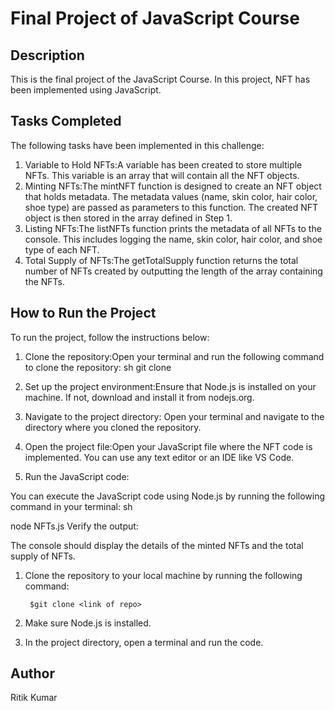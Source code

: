 # Final Project of JavaScript Course

## Description
This is the final project of the JavaScript Course. In this project, NFT has been implemented using JavaScript.

## Tasks Completed
The following tasks have been implemented in this challenge:
   1. Variable to Hold NFTs:A variable has been created to store multiple NFTs. This variable is an array that will contain all the NFT objects.
   2. Minting NFTs:The mintNFT function is designed to create an NFT object that holds metadata. The metadata values (name, skin color, hair color, shoe type) are passed as parameters to this function. The created NFT object is then stored in the array defined in Step 1.
   3. Listing NFTs:The listNFTs function prints the metadata of all NFTs to the console. This includes logging the name, skin color, hair color, and shoe type of each NFT.
   4. Total Supply of NFTs:The getTotalSupply function returns the total number of NFTs created by outputting the length of the array containing the NFTs.


      
## How to Run the Project
To run the project, follow the instructions below:
   1. Clone the repository:Open your terminal and run the following command to clone the repository:
      sh
      git clone <link of repo>


   2. Set up the project environment:Ensure that Node.js is installed on your machine. If not, download and install it from nodejs.org.

   3. Navigate to the project directory: Open your terminal and navigate to the directory where you cloned the repository.
   4. Open the project file:Open your JavaScript file where the NFT code is implemented. You can use any text editor or an IDE like VS Code.
   5. Run the JavaScript code:

You can execute the JavaScript code using Node.js by running the following command in your terminal:
sh

node NFTs.js
Verify the output:

The console should display the details of the minted NFTs and the total supply of NFTs.
1. Clone the repository to your local machine by running the following command:

        $git clone <link of repo>
        
2. Make sure Node.js is installed.
3. In the project directory, open a terminal and run the code.
   
## Author
Ritik Kumar
